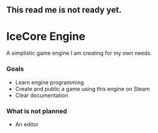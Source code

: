 ## This read me is not ready yet.

# IceCore Engine
A simplistic game engine I am creating for my own needs.

### Goals
- Learn engine programming
- Create and public a game using this engine on Steam
- Clear documentation


### What is not planned
- An editor
